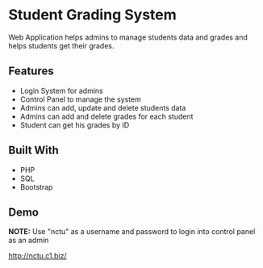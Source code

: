 
# Student Grading System

Web Application helps admins to manage students data and grades and helps students get their grades.



## Features

- Login System for admins
- Control Panel to manage the system
- Admins can add, update and delete students data
- Admins can add and delete grades for each student
- Student can get his grades by ID


## Built With

- PHP
- SQL
- Bootstrap


## Demo
**NOTE:** Use "nctu" as a username and password to login into control panel as an admin

http://nctu.c1.biz/
